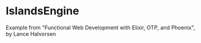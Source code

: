 # IslandsEngine

Example from "Functional Web Development with Elixir, OTP, and Phoenix", by Lance Halvorsen

